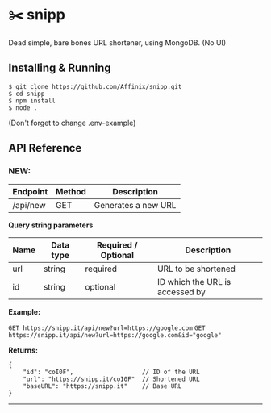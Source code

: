 # ✂️ snipp
Dead simple, bare bones URL shortener, using MongoDB. (No UI)

## Installing & Running
```
$ git clone https://github.com/Affinix/snipp.git
$ cd snipp
$ npm install
$ node .
```

(Don't forget to change .env-example)

## API Reference

### NEW:

| Endpoint | Method | Description         |
|----------|--------|---------------------|
| /api/new | GET    | Generates a new URL |

**Query string parameters**

| Name | Data type | Required / Optional | Description                      |
|------|-----------|---------------------|----------------------------------|
| url  | string    | required            | URL to be shortened              |
| id   | string    | optional            | ID which the URL is accessed by  |

**Example:**

`GET https://snipp.it/api/new?url=https://google.com`
`GET https://snipp.it/api/new?url=https://google.com&id="google"`

**Returns:**

```
{
    "id": "coI0F",                   // ID of the URL
    "url": "https://snipp.it/coI0F"  // Shortened URL
    "baseURL": "https://snipp.it"    // Base URL
}
```
---------------
